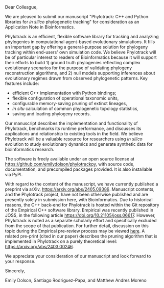 Dear Colleague,

We are pleased to submit our manuscript "Phylotrack: C++ and Python libraries for *in silico* phylogenetic tracking" for consideration as an Application Note in Bioinformatics.

Phylotrack is an efficient, flexible software library for tracking and analyzing phylogenies in computational agent-based evolutionary simulations.
It fills an important gap by offering a general-purpose solution for phylogeny tracking within end-users' own simulation code.
We believe Phylotrack will be of particular interest to readers of Bioinformatics because it will support their efforts to build 1) ground truth phylogenies reflecting complex evolutionary scenarios for the purpose of validating phylogeny reconstruction algorithms, and 2) null models supporting inferences about evolutionary regimes drawn from observed phylogenetic patterns.
Key features include:

- efficient C++ implementation with Python bindings;
- flexible configuration of operational taxonomic units,
- configurable memory-saving pruning of extinct lineages,
- *in situ* calculation of common phylogenetic topology statistics,
- saving and loading phylogeny records.

Our manuscript describes the implementation and functionality of Phylotrack, benchmarks its runtime performance, and discusses its applications and relationship to existing tools in the field.
We believe Phylotrack will be a valuable resource for researchers using *in silico* evolution to study evolutionary dynamics and generate synthetic data for bioinformatics research.

The software is freely available under an open source license at <https://github.com/emilydolson/phylotrackpy>, with source code, documentation, and precompiled packages provided.
It is also installable via PyPI.

With regard to the content of the manuscript, we have currently published a preprint via arXiv, <https://arxiv.org/abs/2405.09389>.
Manuscript contents, and the Phylotrack project, have not been otherwise published and are presently solely in submission here, with Bioinformatics.
Due to historical reasons, the C++ back-end for Phylotrack is hosted within the Git repository of the Empirical C++ software library.
Empirical was recently published in JOSS, in the following article <https://doi.org/10.21105/joss.06617>.
However, Phylotrack is noted as a separate scholarly effort and specifically excluded from the scope of that publication.
For further detail, discussion on this topic during the Empirical pre-review process may be viewed [here](https://github.com/openjournals/joss-reviews/issues/6151#issuecomment-1866887518).
A related pre-print (cited in our paper) describes the pruning algorithm that is implemented in Phylotrack on a purely theoretical level: <https://arxiv.org/abs/2403.00246>.

We appreciate your consideration of our manuscript and look forward to your response.

Sincerely,

Emily Dolson, Santiago Rodriguez-Papa, and Matthew Andres Moreno
